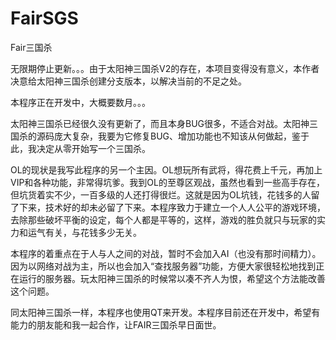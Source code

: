 # FairSGS
Fair三国杀

无限期停止更新。。。由于太阳神三国杀V2的存在，本项目变得没有意义，本作者决意给太阳神三国杀创建分支版本，以解决当前的不足之处。

本程序正在开发中，大概要数月。。。

太阳神三国杀已经很久没有更新了，而且本身BUG很多，不适合对战。太阳神三国杀的源码庞大复杂，我要为它修复BUG、增加功能也不知该从何做起，鉴于此，我决定从零开始写一个三国杀。

OL的现状是我写此程序的另一个主因。OL想玩所有武将，得花费上千元，再加上VIP和各种功能，非常得坑爹。我到OL的至尊区观战，虽然也看到一些高手存在，但坑货着实不少，一百多级的人还打得很烂。这就是因为OL坑钱，花钱多的人留了下来，技术好的却未必留了下来。本程序致力于建立一个人人公平的游戏环境，去除那些破坏平衡的设定，每个人都是平等的，这样，游戏的胜负就只与玩家的实力和运气有关，与花钱多少无关。

本程序的着重点在于人与人之间的对战，暂时不会加入AI（也没有那时间精力）。因为以网络对战为主，所以也会加入“查找服务器”功能，方便大家很轻松地找到正在运行的服务器。玩太阳神三国杀的时候常以凑不齐人为恨，希望这个方法能改善这个问题。

同太阳神三国杀一样，本程序也使用QT来开发。本程序目前还在开发中，希望有能力的朋友能和我一起合作，让FAIR三国杀早日面世。
